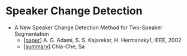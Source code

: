 # Speaker Change Detection

- A New Speaker Change Detection Method for Two-Speaker Segmentation
  - [[paper](http://http.icsi.berkeley.edu/ftp/global/global/pub/speech/papers/icassp02-adami.pdf)] A. G. Adami, S. S. Kajarekar, H. Hermansky1, IEEE, 2002
  - [[summary](./a_new_speaker_change_detection_method_for_two-speaker_segmentation.md)] Chia-Che, Sa
